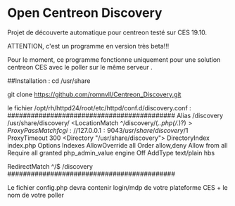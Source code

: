 # Open Centreon Discovery
Projet de découverte automatique pour centreon testé sur CES 19.10.

ATTENTION, c'est un programme en version très beta!!!

Pour le moment, ce programme fonctionne uniquement pour une solution centreon CES avec le poller sur le même serveur .

##Installation :
cd /usr/share

git clone https://github.com/romnvll/Centreon_Discovery.git

le fichier /opt/rh/httpd24/root/etc/httpd/conf.d/discovery.conf :
###########################################
Alias /discovery /usr/share/discovery/
<LocationMatch ^/discovery/(.*\.php(/.*)?)$>
   ProxyPassMatch fcgi://127.0.0.1:9043/usr/share/discovery/$1
</LocationMatch>
ProxyTimeout 300
<Directory "/usr/share/discovery">
    DirectoryIndex index.php
    Options Indexes
    AllowOverride all
    Order allow,deny
    Allow from all
    Require all granted
    <IfModule mod_php5.c>
        php_admin_value engine Off
    </IfModule>
    AddType text/plain hbs

</Directory>


RedirectMatch ^/$ /discovery
###########################################

Le fichier config.php devra contenir login/mdp de votre plateforme CES + le nom de votre poller 


